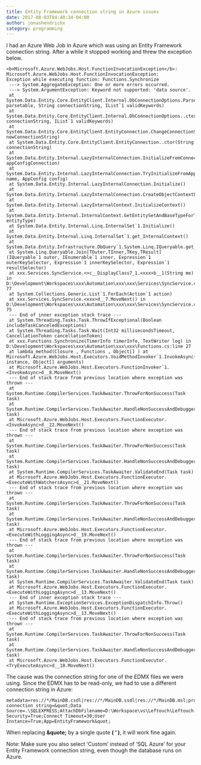 ```yaml
---
title: Entity Framework connection string in Azure issues
date: 2017-08-03T04:40:34-04:00
author: jonashendrickx
category: programming
---
```

I had an Azure Web Job in Azure which was using an Entity Framework connection string. After a while it stopped working and threw the exception below. 

    <b>Microsoft.Azure.WebJobs.Host.FunctionInvocationException</b>:
    Microsoft.Azure.WebJobs.Host.FunctionInvocationException:
    Exception while executing function: Functions.Synchronize
     ---> System.AggregateException: One or more errors occurred.
     ---> System.ArgumentException: Keyword not supported: 'data source'.
     at System.Data.Entity.Core.EntityClient.Internal.DbConnectionOptions.ParseInternal(IDictionary`2 parsetable, String connectionString, IList`1 validKeywords)
     at System.Data.Entity.Core.EntityClient.Internal.DbConnectionOptions..ctor(String connectionString, IList`1 validKeywords)
     at System.Data.Entity.Core.EntityClient.EntityConnection.ChangeConnectionString(String newConnectionString)
     at System.Data.Entity.Core.EntityClient.EntityConnection..ctor(String connectionString)
     at System.Data.Entity.Internal.LazyInternalConnection.InitializeFromConnectionStringSetting(ConnectionStringSettings appConfigConnection)
     at System.Data.Entity.Internal.LazyInternalConnection.TryInitializeFromAppConfig(String name, AppConfig config)
     at System.Data.Entity.Internal.LazyInternalConnection.Initialize()
     at System.Data.Entity.Internal.LazyInternalConnection.CreateObjectContextFromConnectionModel()
     at System.Data.Entity.Internal.LazyInternalContext.InitializeContext()
     at System.Data.Entity.Internal.InternalContext.GetEntitySetAndBaseTypeForType(Type entityType)
     at System.Data.Entity.Internal.Linq.InternalSet`1.Initialize()
     at System.Data.Entity.Internal.Linq.InternalSet`1.get_InternalContext()
     at System.Data.Entity.Infrastructure.DbQuery`1.System.Linq.IQueryable.get_Provider()
     at System.Linq.Queryable.Join[TOuter,TInner,TKey,TResult](IQueryable`1 outer, IEnumerable`1 inner, Expression`1 outerKeySelector, Expression`1 innerKeySelector, Expression`1 resultSelector)
     at xxx.Services.SyncService.<>c__DisplayClass7_1.<xxx>b__1(String me) in D:\Development\Workspaces\xxx\Automation\xxx\xxx\Services\SyncService.cs:line 77
     at System.Collections.Generic.List`1.ForEach(Action`1 action)
     at xxx.Services.SyncService.<xxx>d__7.MoveNext() in D:\Development\Workspaces\xxx\Automation\xxx\xxx\Services\SyncService.cs:line 75
     --- End of inner exception stack trace ---
     at System.Threading.Tasks.Task.ThrowIfExceptional(Boolean includeTaskCanceledExceptions)
     at System.Threading.Tasks.Task.Wait(Int32 millisecondsTimeout, CancellationToken cancellationToken)
     at xxx.Functions.Synchronize(TimerInfo timerInfo, TextWriter log) in D:\Development\Workspaces\xxx\Automation\xxx\xxx\Functions.cs:line 27
     at lambda_method(Closure , Functions , Object[] ) at Microsoft.Azure.WebJobs.Host.Executors.VoidMethodInvoker`1.InvokeAsync(TReflected instance, Object[] arguments)
     at Microsoft.Azure.WebJobs.Host.Executors.FunctionInvoker`1.<InvokeAsync>d__8.MoveNext()
     --- End of stack trace from previous location where exception was thrown ---
     at System.Runtime.CompilerServices.TaskAwaiter.ThrowForNonSuccess(Task task)
     at System.Runtime.CompilerServices.TaskAwaiter.HandleNonSuccessAndDebuggerNotification(Task task)
     at Microsoft.Azure.WebJobs.Host.Executors.FunctionExecutor.<InvokeAsync>d__22.MoveNext()
     --- End of stack trace from previous location where exception was thrown ---
     at System.Runtime.CompilerServices.TaskAwaiter.ThrowForNonSuccess(Task task)
     at System.Runtime.CompilerServices.TaskAwaiter.HandleNonSuccessAndDebuggerNotification(Task task)
     at System.Runtime.CompilerServices.TaskAwaiter.ValidateEnd(Task task)
     at Microsoft.Azure.WebJobs.Host.Executors.FunctionExecutor.<ExecuteWithWatchersAsync>d__21.MoveNext()
     --- End of stack trace from previous location where exception was thrown ---
     at System.Runtime.CompilerServices.TaskAwaiter.ThrowForNonSuccess(Task task)
     at System.Runtime.CompilerServices.TaskAwaiter.HandleNonSuccessAndDebuggerNotification(Task task)
     at Microsoft.Azure.WebJobs.Host.Executors.FunctionExecutor.<ExecuteWithLoggingAsync>d__19.MoveNext()
     --- End of stack trace from previous location where exception was thrown ---
     at System.Runtime.CompilerServices.TaskAwaiter.ThrowForNonSuccess(Task task)
     at System.Runtime.CompilerServices.TaskAwaiter.HandleNonSuccessAndDebuggerNotification(Task task)
     at System.Runtime.CompilerServices.TaskAwaiter.ValidateEnd(Task task)
     at Microsoft.Azure.WebJobs.Host.Executors.FunctionExecutor.<ExecuteWithLoggingAsync>d__13.MoveNext()
     --- End of inner exception stack trace ---
     at System.Runtime.ExceptionServices.ExceptionDispatchInfo.Throw()
     at Microsoft.Azure.WebJobs.Host.Executors.FunctionExecutor.<ExecuteWithLoggingAsync>d__13.MoveNext()
     --- End of stack trace from previous location where exception was thrown ---
     at System.Runtime.CompilerServices.TaskAwaiter.ThrowForNonSuccess(Task task)
     at System.Runtime.CompilerServices.TaskAwaiter.HandleNonSuccessAndDebuggerNotification(Task task)
     at Microsoft.Azure.WebJobs.Host.Executors.FunctionExecutor.<TryExecuteAsync>d__10.MoveNext()

The cause was the connection string for one of the EDMX files we were using. Since the EDMX has to be read-only, we had to use a different connection string in Azure:

    metadata=res://*/MainDB.csdl|res://*/MainDB.ssdl|res://*/MainDB.msl;provider=System.Data.SqlClient;provider connection string=&quot;Data Source=.\SQLEXPRESS;AttachDbFilename=D:\Workspace\vs\Leftouch\Leftouch.Web\Data\Leftouch.mdf;Integrated Security=True;Connect Timeout=30;User Instance=True;App=EntityFramework&quot;

When replacing **&quote;** by a single quote **( &#8216; )**, it will work fine again.

Note: Make sure you also select &#8216;Custom&#8217; instead of &#8216;SQL Azure&#8217; for your Entity Framework connection string, even though the database runs on Azure.